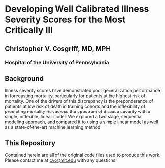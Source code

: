 # Developing Well Calibrated Illness Severity Scores for the Most Critically Ill
## Christopher V. Cosgriff, MD, MPH
### Hospital of the University of Pennsylvania

## Background
Illness severity scores have demonstrated poor generalization performance in forecasting
mortality, particularly for patients at the highest risk of mortality. One of the drivers of this discrepancy is the
preponderance of patients at low risk of death in training cohorts and the inflexibility of predicting mortality risk across the spectrum of disease severity with a single, inflexible, linear model. We explored a two stage, sequential modeling approach, and compared it to using a simple linear model as well as a state-of-the-art machine learning method.

## This Repository
Contained herein are all of the original code files used to produce this work. Please contact me at cvc@mit.edu with any questions.
